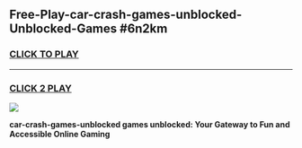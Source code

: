 
## Free-Play-car-crash-games-unblocked-Unblocked-Games #6n2km
<h3>
<a href="https://news.freeplayer.one?title=car-crash-games-unblocked&ref=8M">CLICK TO PLAY</a></h3>
<hr>

<h3>
<a href="https://news.freeplayer.one?title=car-crash-games-unblocked&ref=8M">CLICK 2 PLAY</a>
  
</h3>

<a href="https://news.freeplayer.one?title=car-crash-games-unblocked&ref=8M"><img src="https://clearcache.store/games.png"></a>


**car-crash-games-unblocked games unblocked: Your Gateway to Fun and Accessible Online Gaming**
